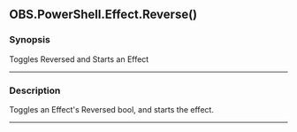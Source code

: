 OBS.PowerShell.Effect.Reverse()
-------------------------------

### Synopsis
Toggles Reversed and Starts an Effect

---

### Description

Toggles an Effect's Reversed bool, and starts the effect.

---
